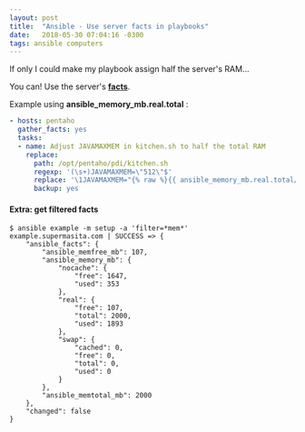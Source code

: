 ```yaml
---
layout: post
title:  "Ansible - Use server facts in playbooks"
date:   2018-05-30 07:04:16 -0300
tags: ansible computers
---
```

If only I could make my playbook assign half the server's RAM...

You can! Use the server's **[facts](http://docs.ansible.com/ansible/latest/user_guide/playbooks_variables.html#information-discovered-from-systems-facts)**.

Example using **ansible_memory_mb.real.total** :
```yml
- hosts: pentaho
  gather_facts: yes
  tasks:
  - name: Adjust JAVAMAXMEM in kitchen.sh to half the total RAM
    replace:
      path: /opt/pentaho/pdi/kitchen.sh
      regexp: '(\s+)JAVAMAXMEM=\"512\"$'
      replace: '\1JAVAMAXMEM="{% raw %}{{ ansible_memory_mb.real.total//2 }}{% endraw %}"'
      backup: yes
```

#### Extra: get filtered facts
```
$ ansible example -m setup -a 'filter=*mem*'
example.supermasita.com | SUCCESS => {
    "ansible_facts": {
        "ansible_memfree_mb": 107, 
        "ansible_memory_mb": {
            "nocache": {
                "free": 1647, 
                "used": 353
            }, 
            "real": {
                "free": 107, 
                "total": 2000, 
                "used": 1893
            }, 
            "swap": {
                "cached": 0, 
                "free": 0, 
                "total": 0, 
                "used": 0
            }
        }, 
        "ansible_memtotal_mb": 2000
    }, 
    "changed": false
}
```
